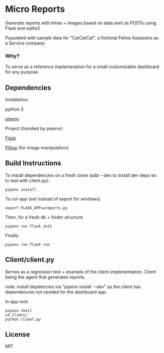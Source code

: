 # Micro Reports
Generate reports with times + images based on data sent as POSTs using Flask and sqlite3

Populated with sample data for "CatCatCat", a fictional Feline Assassins as a Service company

### Why?
To serve as a reference implemenation for a small customizable dashboard for any purpose.

## Dependencies
Installation:

python 3 

[pipenv](https://github.com/pypa/pipenv)

Project (handled by pipenv):

[Flask](http://flask.pocoo.org/)

[Pillow](https://github.com/python-pillow/Pillow) (for image manipulation)


## Build Instructions

To install dependencies on a fresh clone (add --dev to install dev deps ex: to test with client.py):

	pipenv install 

To run app (set instead of export for windows)

	export FLASK_APP=ureports.py

Then, for a fresh db + folder structure

	pipenv run flask init

Finally

	pipenv run flask run


## Client/client.py
Serves as a regression test + example of the client implementation. Client being the agent that generates reports.

note: install depdencies via "pipenv install --dev" as the client has dependencies not needed for the dashboard app.

In app root:

	pipenv shell
	cd Client/
	python client.py

## License
MIT